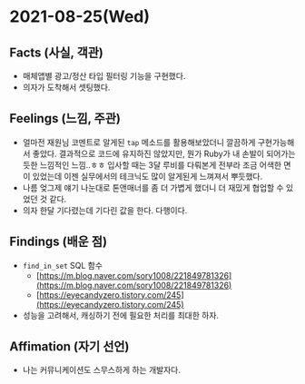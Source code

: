 # 2021-08-25\(Wed\)

## Facts \(사실, 객관\)

* 매체앱별 광고/정산 타입 필터링 기능을 구현했다. 
* 의자가 도착해서 셋팅했다.

## Feelings \(느낌, 주관\)

* 얼마전 재원님 코멘트로 알게된 `tap` 메소드를 활용해보았더니 깔끔하게 구현가능해서 좋았다. 결과적으로 코드에 유지하진 않았지만, 뭔가 Ruby가 내 손발이 되어가는듯한 느낌적인 느낌..ㅎㅎ 입사할 때는 3달 루비를 다뤄본게 전부라 조금 어색한 면이 있었는데 이젠 실무에서의 테크닉도 많이 알게된게 느껴져서 뿌듯했다.
* 나름 엊그제 얘기 나눈대로 톤앤매너를 좀 더 가볍게 했더니 더 재밌게 협업할 수 있었던 것 같다.
* 의자 한달 기다렸는데 기다린 값을 한다. 다행이다.

## Findings \(배운 점\)

* `find_in_set` SQL 함수
  * [https://m.blog.naver.com/sory1008/221849781326](https://m.blog.naver.com/sory1008/221849781326)
  * [https://eyecandyzero.tistory.com/245](https://eyecandyzero.tistory.com/245)
* 성능을 고려해서, 캐싱하기 전에 필요한 처리를 최대한 하자.

## Affimation \(자기 선언\)

* 나는 커뮤니케이션도 스무스하게 하는 개발자다.

